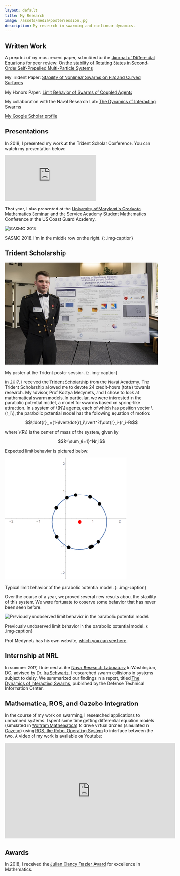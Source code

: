 ```yaml
---
layout: default
title: My Research
image: /assets/media/postersession.jpg
description: My research in swarming and nonlinear dynamics.
---
```


## Written Work

A preprint of my most recent paper, submitted to the [Journal of Differential Equations](https://www.sciencedirect.com/journal/journal-of-differential-equations) for peer review: [On the stability of Rotating States in Second-Order Self-Propelled Multi-Particle Systems](https://arxiv.org/abs/2105.11419)

My Trident Paper: [Stability of Nonlinear Swarms on Flat and Curved Surfaces](assets/media/KolonTridentPaper.pdf)

My Honors Paper: [Limit Behavior of Swarms of Coupled Agents](assets/media/KolonHonorsPaper.pdf)

My collaboration with the Naval Research Lab: [The Dynamics of Interacting Swarms](https://apps.dtic.mil/sti/citations/trecms/AD1049505)

[My Google Scholar profile](https://scholar.google.com/citations?user=PGrREdAAAAAJ&hl=en&oi=sra&gmla=AJsN-F5bRdLiLcoAj3R_3caEvUMuLZNUgOPbP0po6aq398UJoWWizOEyJI2dA7EqLaLcXOv4AIXt2iXnsNjVvKi8nLCKR1atQW_AWItvmejLEHtUFVc_DIU&sciund=11359502736587985505)

## Presentations

In 2018, I presented my work at the Trident Scholar Conference. You can watch my presentation below:

<div class=outer><div><iframe src="https://www.youtube.com/embed/EoPVIYvSgaQ" frameborder="0" allow="accelerometer; autoplay; clipboard-write; encrypted-media; gyroscope; picture-in-picture" allowfullscreen></iframe></div></div>
<p></p>

That year, I also presented at the [University of Maryland's Graduate Mathematics Seminar](https://www-math.umd.edu/gcal_rss.php?seminar_key=SDYN&year=2018&html#:~:text=Stability%20of%20Nonlinear%20Swarms%20on%20Flat%20and%20Curved%20Surfaces), and the Service Academy Student Mathematics Conference at the US Coast Guard Academy.

![SASMC 2018](/assets/media/sasmc.png)

SASMC 2018. I'm in the middle row on the right.
{: .img-caption}

## Trident Scholarship

![Trident Poster Session](/assets/media/postersession.jpg)

My poster at the Trident poster session.
{: .img-caption}

In 2017, I received the [Trident Scholarship](https://www.usna.edu/TridentProgram/index.php) from the Naval Academy. The Trident Scholarship allowed me to devote 24 credit-hours (total) towards research. My advisor, Prof Kostya Medynets, and I chose to look at mathematical swarm models. In particular, we were interested in the parabolic potential model, a model for swarms based on spring-like attraction. In a system of \\(N\\) agents, each of which has position vector \\(r_i\\), the parabolic potential model has the following equation of motion:

$$\ddot{r}_i=(1-\lvert\dot{r}_i\rvert^2)\dot{r}_i-(r_i-R)$$

where \\(R\\) is the center of mass of the system, given by

$$R=\sum_{i=1}^Nr_i$$

Expected limit behavior is pictured below:

![Typical limit behavior of the parabolic potential model](assets/media/circularlimit.gif)

Typical limit behavior of the parabolic potential model.
{: .img-caption}

Over the course of a year, we proved several new results about the stability of this system. We were fortunate to observe some behavior that has never been seen before.

![Previously unobserved limit behavior in the parabolic potential model.](assets/media/weirdlimit.gif)

Previously unobserved limit behavior in the parabolic potential model.
{: .img-caption}

Prof Medynets has his own website, [which you can see here](https://sites.google.com/usna.edu/medynets/).

## Internship at NRL

In summer 2017, I interned at the [Naval Research Laboratory](https://www.nrl.navy.mil/) in Washington, DC, advised by Dr. [Ira Schwartz](https://scholar.google.com/citations?user=MG9YypEAAAAJ&hl=en). I researched swarm collisions in systems subject to delay. We summarized our findings in a report, titled [The Dynamics of Interacting Swarms](https://apps.dtic.mil/sti/citations/trecms/AD1049505), published by the Defense Technical Information Center.

## Mathematica, ROS, and Gazebo Integration

In the course of my work on swarming, I researched applications to unmanned systems. I spent some time getting differential equation models (simulated in [Wolfram Mathematica](https://www.wolfram.com/mathematica)) to drive virtual drones (simulated in [Gazebo](http://gazebosim.org/)) using [ROS, the Robot Operating System](http://www.ros.org/) to interface between the two. A video of my work is available on Youtube:

<div class=outer><div><iframe width="560" height="315" src="https://www.youtube.com/embed/FYhWsqcFmp8" frameborder="0" allow="autoplay; encrypted-media" allowfullscreen></iframe></div></div>

## Awards

In 2018, I received the [Julian Clancy Frazier Award](https://www.usna.edu/MathDept/about/awards/index.php#panel5JulianClancyFrazierAwardforExcellenceinMathematics) for excellence in Mathematics.
